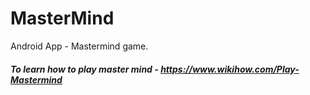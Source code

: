 # MasterMind
Android App - Mastermind game.

##### To learn how to play master mind - https://www.wikihow.com/Play-Mastermind
